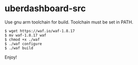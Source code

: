 # uberdashboard-src

Use gnu arm toolchain for build.
Toolchain must be set in PATH. 
```
$ wget https://waf.io/waf-1.8.17
$ mv waf-1.8.17 waf
$ chmod +x ./waf
$ ./waf configure 
$ ./waf build 
```

Enjoy!
